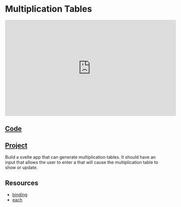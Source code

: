 # Multiplication Tables

<iframe width="560" height="315" src="https://www.youtube.com/embed/KqSRtD2HYKI" title="YouTube video player" frameborder="0" allow="accelerometer; autoplay; clipboard-write; encrypted-media; gyroscope; picture-in-picture" allowfullscreen></iframe>


## [Code](https://codesandbox.io/s/multiplication-tables-svelte-kw8vrl?file=/App.svelte)

## [Project](https://codesandbox.io/embed/multiplication-tables-svelte-kw8vrl?fontsize=14&theme=dark&view=preview)

Build a svelte app that can generate multiplication tables.  It should have an input that allows the user to enter a that will cause the multiplication table to show or update.

## Resources

- [binding](https://svelte.dev/tutorial/text-inputs)
- [each](https://svelte.dev/tutorial/each-blocks)